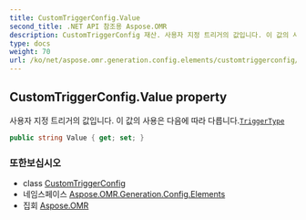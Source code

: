 ```yaml
---
title: CustomTriggerConfig.Value
second_title: .NET API 참조용 Aspose.OMR
description: CustomTriggerConfig 재산. 사용자 지정 트리거의 값입니다. 이 값의 사용은 다음에 따라 다릅니다.TriggerType
type: docs
weight: 70
url: /ko/net/aspose.omr.generation.config.elements/customtriggerconfig/value/
---
```

## CustomTriggerConfig.Value property

사용자 지정 트리거의 값입니다. 이 값의 사용은 다음에 따라 다릅니다.[`TriggerType`](../triggertype/)

```csharp
public string Value { get; set; }
```

### 또한보십시오

* class [CustomTriggerConfig](../)
* 네임스페이스 [Aspose.OMR.Generation.Config.Elements](../../customtriggerconfig/)
* 집회 [Aspose.OMR](../../../)


